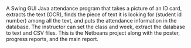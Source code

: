 A Swing GUI Java attendance program that takes a picture of an ID card, extracts the text (OCR), finds the piece of text it is looking for (student id number) among all the text,  and puts the attendance information in the database. The instructor can set the class and week, extract the database to text and CSV files. This is the Netbeans project along with the poster, progress reports, and the main report.
